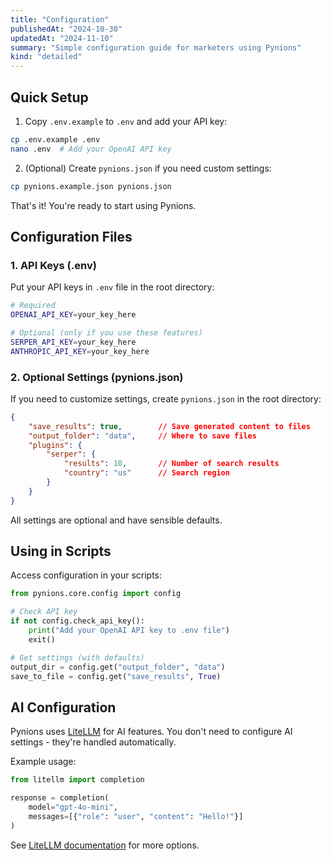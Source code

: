 ```yaml
---
title: "Configuration"
publishedAt: "2024-10-30"
updatedAt: "2024-11-10"
summary: "Simple configuration guide for marketers using Pynions"
kind: "detailed"
---
```


## Quick Setup

1. Copy `.env.example` to `.env` and add your API key:
```bash
cp .env.example .env
nano .env  # Add your OpenAI API key
```

2. (Optional) Create `pynions.json` if you need custom settings:
```bash
cp pynions.example.json pynions.json
```

That's it! You're ready to start using Pynions.

## Configuration Files

### 1. API Keys (.env)

Put your API keys in `.env` file in the root directory:

```bash
# Required
OPENAI_API_KEY=your_key_here

# Optional (only if you use these features)
SERPER_API_KEY=your_key_here
ANTHROPIC_API_KEY=your_key_here
```

### 2. Optional Settings (pynions.json)

If you need to customize settings, create `pynions.json` in the root directory:

```json
{
    "save_results": true,        // Save generated content to files
    "output_folder": "data",     // Where to save files
    "plugins": {
        "serper": {
            "results": 10,       // Number of search results
            "country": "us"      // Search region
        }
    }
}
```

All settings are optional and have sensible defaults.

## Using in Scripts

Access configuration in your scripts:

```python
from pynions.core.config import config

# Check API key
if not config.check_api_key():
    print("Add your OpenAI API key to .env file")
    exit()

# Get settings (with defaults)
output_dir = config.get("output_folder", "data")
save_to_file = config.get("save_results", True)
```

## AI Configuration

Pynions uses [LiteLLM](https://docs.litellm.ai/docs/) for AI features. You don't need to configure AI settings - they're handled automatically.

Example usage:
```python
from litellm import completion

response = completion(
    model="gpt-4o-mini",
    messages=[{"role": "user", "content": "Hello!"}]
)
```

See [LiteLLM documentation](https://docs.litellm.ai/docs/) for more options.
